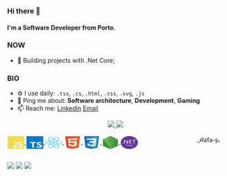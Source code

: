 ### Hi there 👋
#### I'm a Software Developer from Porto.
### NOW

- 🎈 Building projects with .Net Core;

### BIO

- ⚙️ I use daily: `.tsx`, `.cs`, `.html`, `.css`, `.svg`, `.js`
- 💬 Ping me about: **Software architecture**, **Development**, **Gaming**
- 📫 Reach me: [LinkedIn](https://www.linkedin.com/in/goncalo-o-mendes/) [Email](mailto:goncalo.mendes.dev@gmail.com)

<div align="center">
  <a href="https://github.com/mendes-dv">
  <img height="180em" src="https://github-readme-stats.vercel.app/api?username=mendes-dv&show_icons=true&theme=dracula&include_all_commits=true&count_private=true"/>
  <img height="180em" src="https://github-readme-stats.vercel.app/api/top-langs/?username=mendes-dv&layout=compact&langs_count=7&theme=dracula"/>
</div>

<div style="display: inline_block"><br>
  <img align="center" alt="Tici-Js" height="30" width="40" src="https://raw.githubusercontent.com/devicons/devicon/master/icons/javascript/javascript-plain.svg">
  <img align="center" alt="Tici-Ts" height="30" width="40" src="https://raw.githubusercontent.com/devicons/devicon/master/icons/typescript/typescript-plain.svg">
  <img align="center" alt="Tici-React" height="30" width="40" src="https://raw.githubusercontent.com/devicons/devicon/master/icons/react/react-original.svg">
  <img align="center" alt="Tici-HTML" height="30" width="40" src="https://raw.githubusercontent.com/devicons/devicon/master/icons/html5/html5-original.svg">
  <img align="center" alt="Tici-CSS" height="30" width="40" src="https://raw.githubusercontent.com/devicons/devicon/master/icons/css3/css3-original.svg">
  <img align="center" alt="Tici-Node" height="30" width="40" src="https://raw.githubusercontent.com/devicons/devicon/master/icons/nodejs/nodejs-original.svg">
  <img align="center" alt="Tici-Csharp" height="30" width="40" src="https://raw.githubusercontent.com/devicons/devicon/master/icons/dotnetcore/dotnetcore-original.svg">
  <img align="right" alt="Rafa-pic" height="150" style="border-radius:50px;"  src="https://cdn.discordapp.com/avatars/188359723186257920/0c95fb8cd7ab428fe3ff233c6092f5c6.webp?size=160">
</div>
  
   ##
 
<div> 
  <a href="https://github.com/mendes-dv" target="_blank"><img src="https://img.shields.io/badge/GitHub-100000?style=for-the-badge&logo=github&logoColor=white" target="_blank"></a>
  <a href = "mailto:goncalo.mendes.dev@gmail.com.com"><img src="https://img.shields.io/badge/Gmail-fffafa?style=for-the-badge&logo=gmail&logoColor=whit" target="_blank"></a>
  <a href="https://www.linkedin.com/in/gonçalomendes" target="_blank"><img src="https://img.shields.io/badge/-LinkedIn-%230077B5?style=for-the-badge&logo=linkedin&logoColor=white" target="_blank"></a> 

</div>



